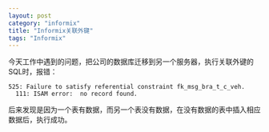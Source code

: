 ```yaml
---
layout: post
category: "informix"
title: "Informix关联外键"
tags: "Informix"
---
```


今天工作中遇到的问题，把公司的数据库迁移到另一个服务器，执行关联外键的SQL时，报错：  

    525: Failure to satisfy referential constraint fk_msg_bra_t_c_veh.
      111: ISAM error:  no record found.

后来发现是因为一个表有数据，而另一个表没有数据，在没有数据的表中插入相应数据后，执行成功。

